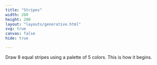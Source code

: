 ```yaml
---
title: "Stripes"
width: 200
height: 200
layout: "layouts/generative.html"
svg: true
canvas: false
hide: true

---
```

Draw 8 equal stripes using a palette of 5 colors. This is how it begins.
